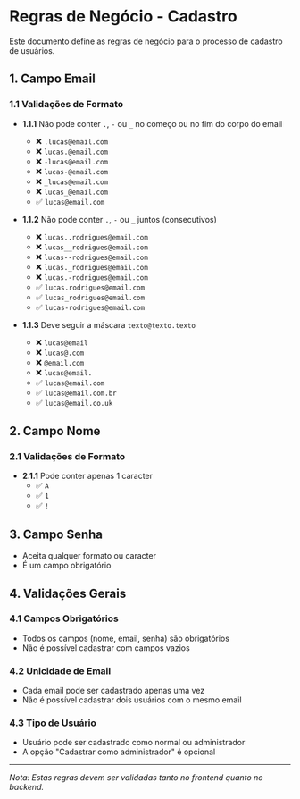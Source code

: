 # Regras de Negócio - Cadastro

Este documento define as regras de negócio para o processo de cadastro de usuários.

## 1. Campo Email

### 1.1 Validações de Formato
- **1.1.1** Não pode conter `.`, `-` ou `_` no começo ou no fim do corpo do email
  - ❌ `.lucas@email.com`
  - ❌ `lucas.@email.com`
  - ❌ `-lucas@email.com`
  - ❌ `lucas-@email.com`
  - ❌ `_lucas@email.com`
  - ❌ `lucas_@email.com`
  - ✅ `lucas@email.com`

- **1.1.2** Não pode conter `.`, `-` ou `_` juntos (consecutivos)
  - ❌ `lucas..rodrigues@email.com`
  - ❌ `lucas__rodrigues@email.com`
  - ❌ `lucas--rodrigues@email.com`
  - ❌ `lucas._rodrigues@email.com`
  - ❌ `lucas.-rodrigues@email.com`
  - ✅ `lucas.rodrigues@email.com`
  - ✅ `lucas_rodrigues@email.com`
  - ✅ `lucas-rodrigues@email.com`

- **1.1.3** Deve seguir a máscara `texto@texto.texto`
  - ❌ `lucas@email`
  - ❌ `lucas@.com`
  - ❌ `@email.com`
  - ❌ `lucas@email.`
  - ✅ `lucas@email.com`
  - ✅ `lucas@email.com.br`
  - ✅ `lucas@email.co.uk`

## 2. Campo Nome

### 2.1 Validações de Formato
- **2.1.1** Pode conter apenas 1 caracter
  - ✅ `A`
  - ✅ `1` 
  - ✅ `!`

## 3. Campo Senha

- Aceita qualquer formato ou caracter
- É um campo obrigatório

## 4. Validações Gerais

### 4.1 Campos Obrigatórios
- Todos os campos (nome, email, senha) são obrigatórios
- Não é possível cadastrar com campos vazios

### 4.2 Unicidade de Email
- Cada email pode ser cadastrado apenas uma vez
- Não é possível cadastrar dois usuários com o mesmo email

### 4.3 Tipo de Usuário
- Usuário pode ser cadastrado como normal ou administrador
- A opção "Cadastrar como administrador" é opcional

---

*Nota: Estas regras devem ser validadas tanto no frontend quanto no backend.* 